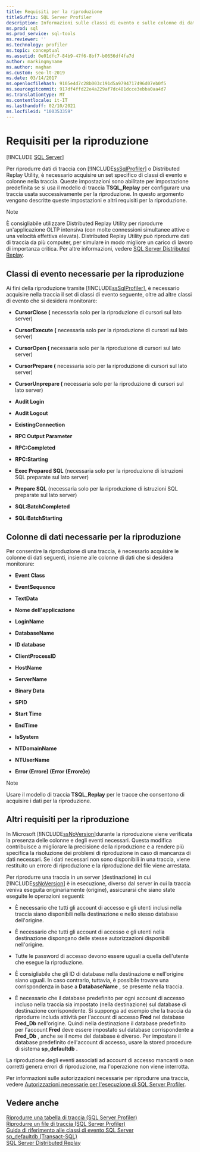 ```yaml
---
title: Requisiti per la riproduzione
titleSuffix: SQL Server Profiler
description: Informazioni sulle classi di evento e sulle colonne di dati da acquisire in una traccia, per riprodurre dati di traccia con SQL Server Profiler o l'utilità Riesecuzione distribuita.
ms.prod: sql
ms.prod_service: sql-tools
ms.reviewer: ''
ms.technology: profiler
ms.topic: conceptual
ms.assetid: 0e01dfc7-84b9-47f6-8bf7-b0656df4fa7d
author: markingmyname
ms.author: maghan
ms.custom: seo-lt-2019
ms.date: 03/14/2017
ms.openlocfilehash: 9105e4d7c28b003c191d5a9794717496d07eb0f5
ms.sourcegitcommit: 917df4ffd22e4a229af7dc481dcce3ebba0aa4d7
ms.translationtype: MT
ms.contentlocale: it-IT
ms.lasthandoff: 02/10/2021
ms.locfileid: "100353359"
---
```

# <a name="replay-requirements"></a>Requisiti per la riproduzione

 [!INCLUDE [SQL Server](../../includes/applies-to-version/sqlserver.md)]

Per riprodurre dati di traccia con [!INCLUDE[ssSqlProfiler](../../includes/sssqlprofiler-md.md)] o Distributed Replay Utility, è necessario acquisire un set specifico di classi di evento e colonne nella traccia. Queste impostazioni sono abilitate per impostazione predefinita se si usa il modello di traccia **TSQL_Replay** per configurare una traccia usata successivamente per la riproduzione. In questo argomento vengono descritte queste impostazioni e altri requisiti per la riproduzione.  
  
> [!NOTE]  
>  È consigliabile utilizzare Distributed Replay Utility per riprodurre un'applicazione OLTP intensiva (con molte connessioni simultanee attive o una velocità effettiva elevata). Distributed Replay Utility può riprodurre dati di traccia da più computer, per simulare in modo migliore un carico di lavoro di importanza critica. Per altre informazioni, vedere [SQL Server Distributed Replay](../../tools/distributed-replay/sql-server-distributed-replay.md).  
  
## <a name="event-classes-required-for-replay"></a>Classi di evento necessarie per la riproduzione  
 Ai fini della riproduzione tramite [!INCLUDE[ssSqlProfiler](../../includes/sssqlprofiler-md.md)], è necessario acquisire nella traccia il set di classi di evento seguente, oltre ad altre classi di evento che si desidera monitorare:  
  
-   **CursorClose (** necessaria solo per la riproduzione di cursori sul lato server)  
  
-   **CursorExecute (** necessaria solo per la riproduzione di cursori sul lato server)  
  
-   **CursorOpen (** necessaria solo per la riproduzione di cursori sul lato server)  
  
-   **CursorPrepare (** necessaria solo per la riproduzione di cursori sul lato server)  
  
-   **CursorUnprepare (** necessaria solo per la riproduzione di cursori sul lato server)  
  
-   **Audit Login**  
  
-   **Audit Logout**  
  
-   **ExistingConnection**  
  
-   **RPC Output Parameter**  
  
-   **RPC:Completed**  
  
-   **RPC:Starting**  
  
-   **Exec Prepared SQL** (necessaria solo per la riproduzione di istruzioni SQL preparate sul lato server)  
  
-   **Prepare SQL** (necessaria solo per la riproduzione di istruzioni SQL preparate sul lato server)  
  
-   **SQL:BatchCompleted**  
  
-   **SQL:BatchStarting**  
  
## <a name="data-columns-required-for-replay"></a>Colonne di dati necessarie per la riproduzione  
 Per consentire la riproduzione di una traccia, è necessario acquisire le colonne di dati seguenti, insieme alle colonne di dati che si desidera monitorare:  
  
-   **Event Class**  
  
-   **EventSequence**  
  
-   **TextData**  
  
-   **Nome dell'applicazione**  
  
-   **LoginName**  
  
-   **DatabaseName**  
  
-   **ID database**  
  
-   **ClientProcessID**  
  
-   **HostName**  
  
-   **ServerName**  
  
-   **Binary Data**  
  
-   **SPID**  
  
-   **Start Time**  
  
-   **EndTime**  
  
-   **IsSystem**  
  
-   **NTDomainName**  
  
-   **NTUserName**  
  
-   **Error (Errore) (Error (Errore)e)**  
  
> [!NOTE]  
>  Usare il modello di traccia **TSQL_Replay** per le tracce che consentono di acquisire i dati per la riproduzione.  
  
## <a name="other-replay-requirements"></a>Altri requisiti per la riproduzione  
 In Microsoft [!INCLUDE[ssNoVersion](../../includes/ssnoversion-md.md)]durante la riproduzione viene verificata la presenza delle colonne e degli eventi necessari. Questa modifica contribuisce a migliorare la precisione della riproduzione e a rendere più specifica la risoluzione dei problemi di riproduzione in caso di mancanza di dati necessari. Se i dati necessari non sono disponibili in una traccia, viene restituito un errore di riproduzione e la riproduzione del file viene arrestata.  
  
 Per riprodurre una traccia in un server (destinazione) in cui [!INCLUDE[ssNoVersion](../../includes/ssnoversion-md.md)] è in esecuzione, diverso dal server in cui la traccia veniva eseguita originariamente (origine), assicurarsi che siano state eseguite le operazioni seguenti:  
  
-   È necessario che tutti gli account di accesso e gli utenti inclusi nella traccia siano disponibili nella destinazione e nello stesso database dell'origine.  
  
-   È necessario che tutti gli account di accesso e gli utenti nella destinazione dispongano delle stesse autorizzazioni disponibili nell'origine.  
  
-   Tutte le password di accesso devono essere uguali a quella dell'utente che esegue la riproduzione.  
  
-   È consigliabile che gli ID di database nella destinazione e nell'origine siano uguali. In caso contrario, tuttavia, è possibile trovare una corrispondenza in base a **DatabaseName** , se presente nella traccia.  
  
-   È necessario che il database predefinito per ogni account di accesso incluso nella traccia sia impostato (nella destinazione) sul database di destinazione corrispondente. Si supponga ad esempio che la traccia da riprodurre includa attività per l'account di accesso **Fred** nel database **Fred_Db** nell'origine. Quindi nella destinazione il database predefinito per l'account **Fred** deve essere impostato sul database corrispondente a **Fred_Db** , anche se il nome del database è diverso. Per impostare il database predefinito dell'account di accesso, usare la stored procedure di sistema **sp_defaultdb** .  
  
 La riproduzione degli eventi associati ad account di accesso mancanti o non corretti genera errori di riproduzione, ma l'operazione non viene interrotta.  
  
 Per informazioni sulle autorizzazioni necessarie per riprodurre una traccia, vedere [Autorizzazioni necessarie per l'esecuzione di SQL Server Profiler](../../tools/sql-server-profiler/permissions-required-to-run-sql-server-profiler.md).  
  
## <a name="see-also"></a>Vedere anche  
 [Riprodurre una tabella di traccia &#40;SQL Server Profiler&#41;](../../tools/sql-server-profiler/replay-a-trace-table-sql-server-profiler.md)   
 [Riprodurre un file di traccia &#40;SQL Server Profiler&#41;](../../tools/sql-server-profiler/replay-a-trace-file-sql-server-profiler.md)   
 [Guida di riferimento alle classi di evento SQL Server](../../relational-databases/event-classes/sql-server-event-class-reference.md)   
 [sp_defaultdb &#40;Transact-SQL&#41;](../../relational-databases/system-stored-procedures/sp-defaultdb-transact-sql.md)   
 [SQL Server Distributed Replay](../../tools/distributed-replay/sql-server-distributed-replay.md)  
  
  
